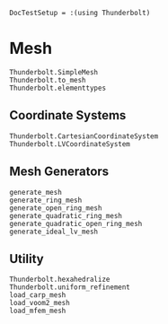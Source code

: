 ```@meta
DocTestSetup = :(using Thunderbolt)
```

# Mesh

```@docs
Thunderbolt.SimpleMesh
Thunderbolt.to_mesh
Thunderbolt.elementtypes
```

## Coordinate Systems

```@docs
Thunderbolt.CartesianCoordinateSystem
Thunderbolt.LVCoordinateSystem
```

## Mesh Generators

```@docs
generate_mesh
generate_ring_mesh
generate_open_ring_mesh
generate_quadratic_ring_mesh
generate_quadratic_open_ring_mesh
generate_ideal_lv_mesh
```

## Utility

```@docs
Thunderbolt.hexahedralize
Thunderbolt.uniform_refinement
load_carp_mesh
load_voom2_mesh
load_mfem_mesh
```
